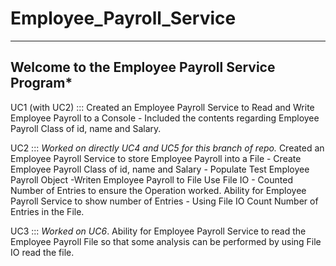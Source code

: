 # Employee_Payroll_Service
-----------------------------------------------------------
**Welcome to the Employee Payroll Service Program***
---------------------------------------------------

UC1 (with UC2) ::: Created an Employee Payroll Service to Read and Write Employee Payroll to a Console - Included the contents regarding Employee Payroll Class of id, name and Salary.

UC2 :::  *Worked on directly UC4 and UC5 for this branch of repo.* Created an Employee Payroll Service to store Employee Payroll into a File - Create Employee Payroll Class of id, name and Salary - Populate Test Employee Payroll Object -Writen Employee Payroll to File Use File IO - Counted Number of Entries to ensure the Operation worked. Ability for Employee Payroll Service to show number of Entries - Using File IO Count Number of Entries in the File.

UC3 ::: *Worked on UC6*. Ability for Employee Payroll Service to read the Employee Payroll File so that some analysis can be performed by using File IO read the file.
